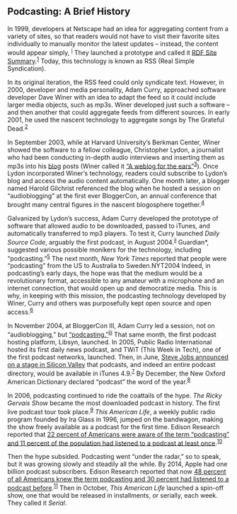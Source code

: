 Podcasting: A Brief History
 ---------------------------
 
 In 1999, developers at Netscape had an idea for aggregating content from a variety of sites, so that readers would not have to visit their favorite sites individually to manually monitor the latest updates – instead, the content would appear simply, <sup><a href="../footnotes/README.html">i</a></sup>
 They launched a prototype and called it <a href="https://en.wikipedia.org/wiki/RSS">RDF Site Summary</a>.<sup><a href=../citations/index.html>1</a></sup> Today, this technology is known as RSS (Real Simple Syndication). 

 In its original iteration, the RSS feed could only syndicate text. However, in 2000, developer and media personality, Adam Curry, approached software developer Dave Winer with an idea to adapt the feed so it could include larger media objects, such as mp3s. Winer developed just such a software – and then another that could aggregate feeds from different sources. In early 2001, he used the nascent technology to aggregate songs by The Grateful Dead.<sup><a href=../citations/index.html>2</a></sup> 

 In September 2003, while at Harvard University’s Berkman Center, Winer showed the software to a fellow colleague, Christopher Lydon, a journalist who had been conducting in-depth audio interviews and inserting them as mp3s into his <a href="http://blogs.harvard.edu/lydondev/">blog</a> posts (Winer called it <a href="http://scripting.com/davenet/2003/07/31/chrisLydonsWeblogForTheEar.html">“A weblog for the ears”</a><sup><a href=../citations/index.html>3</a></sup>). Once Lydon incorporated Winer’s technology, readers could subscribe to Lydon’s blog and access the audio content automatically. One month later, a blogger named Harold Gilchrist referenced the blog when he hosted a session on “audioblogging” at the first ever BloggerCon, an annual conference that brought many central figures in the nascent blogosphere together.<sup><a href=../citations/index.html>4</a></sup> 

 Galvanized by Lydon’s success, Adam Curry developed the prototype of software that allowed audio to be downloaded, passed to iTunes, and automatically transferred to mp3 players. To test it, Curry launched *Daily Source Code*, arguably the first podcast, in August 2004.<sup><a href="../footnotes/README.html">ii</a></sup>
 Guardian*, suggested various possible monikers for the technology, including “podcasting.”<sup><a href=../citations/index.html>5</a></sup> The next month, *New York Times* reported that people were “podcasting” from the US to Australia to Sweden.<span>NYT2004</span> Indeed, in podcasting’s early days, the hope was that the medium would be a revolutionary format, accessible to any amateur with a microphone and an internet connection, that would open up and democratize media. This is why, in keeping with this mission, the podcasting technology developed by Winer, Curry and others was purposefully kept open source and open access.<sup><a href=../citations/index.html>6</a></sup> 

 In November 2004, at BloggerCon III, Adam Curry led a session, not on “audioblogging,” but <a href="http://web.archive.org/web/20130729212422id_/http://itc.conversationsnetwork.org/shows/detail275.html">“podcasting.”</a><sup><a href="../footnotes/README.html">iii</a></sup>
 That same month, the first podcast hosting platform, Libsyn, launched. In 2005, Public Radio International hosted its first daily news podcast, and TWiT (This Week in Tech), one of the first podcast networks, launched. Then, in June, <a href="https://www.youtube.com/watch?v=K0KNLCbzZUw">Steve Jobs announced on a stage in Silicon Valley</a> that podcasts, and indeed an entire podcast directory, would be available in iTunes 4.9.<sup><a href=../citations/index.html>7</a></sup> By December, the New Oxford American Dictionary declared “podcast” the word of the year.<sup><a href=../citations/index.html>8</a></sup> 

 In 2006, podcasting continued to ride the coattails of the hype. *The Ricky Gervais Show* became the most downloaded podcast in history. The first live podcast tour took place.<sup><a href=../citations/index.html>9</a></sup> *This American Life*, a weekly public radio program founded by Ira Glass in 1996, jumped on the bandwagon, making the show freely available as a podcast for the first time. Edison Research reported that <a href="http://www.edisonresearch.com/the-podcast-consumer-2015/">22 percent of Americans were aware of the term “podcasting” and 11 percent of the population had listened to a podcast at least once</a>.<sup><a href=../citations/index.html>10</a></sup> 

 Then the hype subsided. Podcasting went “under the radar,” so to speak, but it was growing slowly and steadily all the while. By 2014, Apple had one billion podcast subscribers. Edison Research reported that now <a href="http://www.edisonresearch.com/the-podcast-consumer-2015/">48 percent of all Americans knew the term podcasting and 30 percent had listened to a podcast before</a>.<sup><a href=../citations/index.html>11</a></sup> Then in October, *This American Life* launched a spin-off show, one that would be released in installments, or serially, each week. They called it *Serial*. 

